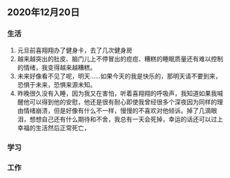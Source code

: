 ## 2020年12月20日
### 生活  
1. 元旦前喜翔翔办了健身卡，去了几次健身房
2. 越来越突出的肚皮、脑门儿上不停冒出的痘痘、糟糕的睡眠质量还有难以控制的情绪，我变得越来越糟糕。
3. 未来好像看不见了呢，明天......如果今天的我是快乐的，那明天请不要到来，恐惧于未来，恐惧来源未知。
4. 昨晚很久没有入睡，因为我又在害怕，听着喜翔翔的呼吸声，我知道如果我喊醒他可以得到他的安慰，他还是很有耐心即使我曾经很多个深夜因为同样的理由情绪崩溃，但是好像有什么不一样，慢慢的不喜欢对他倾诉。掉了几滴眼泪，想想自己还有什么期待和不舍，我总有一天会死掉，幸运的话还可以过上幸福的生活然后正常死亡，


### 学习


### 工作
